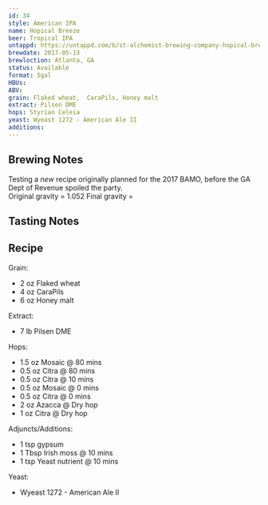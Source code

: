 ```yaml
---
id: 34
style: American IPA
name: Hopical Breeze
beer: Tropical IPA
untappd: https://untappd.com/b/st-alchemist-brewing-company-hopical-breeze/2149379
brewdate: 2017-05-13
brewloction: Atlanta, GA
status: Available
format: 5gal
HBUs:
ABV:
grain: Flaked wheat,  CaraPils, Honey malt
extract: Pilsen DME
hops: Styrian Celeia
yeast: Wyeast 1272 - American Ale II
additions:
---
```

## Brewing Notes
Testing a _new_ recipe originally planned for the 2017 BAMO, before the GA Dept of Revenue spoiled the party.  
Original gravity = 1.052 
Final gravity =

## Tasting Notes


## Recipe
Grain:

  + 2 oz Flaked wheat
  + 4 oz CaraPils
  + 6 oz Honey malt

Extract:

  + 7 lb Pilsen DME

Hops:

  + 1.5 oz Mosaic @ 80 mins
  + 0.5 oz Citra @ 80 mins
  + 0.5 oz Citra @ 10 mins
  + 0.5 oz Mosaic @ 0 mins
  + 0.5 oz Citra @ 0 mins
  + 2 oz Azacca @ Dry hop
  + 1 oz Citra @ Dry hop

Adjuncts/Additions:

  + 1 tsp gypsum
  + 1 Tbsp Irish moss @ 10 mins
  + 1 tsp Yeast nutrient @ 10 mins

Yeast:

  + Wyeast 1272 - American Ale II
